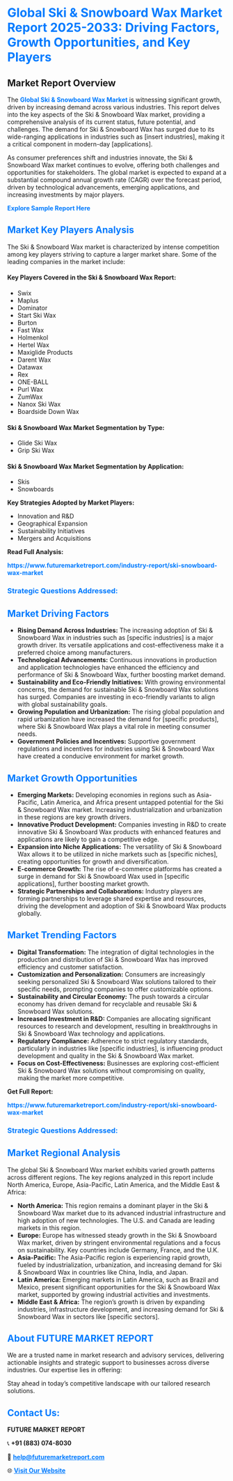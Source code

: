 <h1 style="color: #007BFF;">Global Ski & Snowboard Wax Market Report 2025-2033: Driving Factors, Growth Opportunities, and Key Players</h1>

<section id="overview">
<h2>Market Report Overview</h2>
<p>The <a href="https://www.futuremarketreport.com/industry-report/ski-snowboard-wax-market" style="color: #007BFF; text-decoration: none;"><strong>Global Ski & Snowboard Wax Market</strong></a> is witnessing significant growth, driven by increasing demand across various industries. This report delves into the key aspects of the Ski & Snowboard Wax market, providing a comprehensive analysis of its current status, future potential, and challenges. The demand for Ski & Snowboard Wax has surged due to its wide-ranging applications in industries such as [insert industries], making it a critical component in modern-day [applications].</p>
<p>As consumer preferences shift and industries innovate, the Ski & Snowboard Wax market continues to evolve, offering both challenges and opportunities for stakeholders. The global market is expected to expand at a substantial compound annual growth rate (CAGR) over the forecast period, driven by technological advancements, emerging applications, and increasing investments by major players.</p>
</section>

<section id="overview">
<p><a href="https://www.futuremarketreport.com/request-sample/reportId=42991" style="color: #007BFF; text-decoration: none;"><strong>Explore Sample Report Here</strong></a></p>
</section>

<section id="key-players">
<h2 style="color: #007BFF;">Market Key Players Analysis</h2>
<p>The Ski & Snowboard Wax market is characterized by intense competition among key players striving to capture a larger market share. Some of the leading companies in the market include:</p>
<h4>Key Players Covered in the Ski & Snowboard Wax Report:</h4>
<ul><li>Swix</li><li>Maplus</li><li>Dominator</li><li>Start Ski Wax</li><li>Burton</li><li>Fast Wax</li><li>Holmenkol</li><li>Hertel Wax</li><li>Maxiglide Products</li><li>Darent Wax</li><li>Datawax</li><li>Rex</li><li>ONE-BALL</li><li>Purl Wax</li><li>ZumWax</li><li>Nanox Ski Wax</li><li>Boardside Down Wax</li></ul>
<h4>Ski & Snowboard Wax Market Segmentation by Type:</h4>
<ul><li>Glide Ski Wax</li><li>Grip Ski Wax</li></ul>

<h4>Ski & Snowboard Wax Market Segmentation by Application:</h4>
<ul><li>Skis</li><li>Snowboards</li></ul>
<p><strong>Key Strategies Adopted by Market Players:</strong></p>
<ul>
<li>Innovation and R&D</li>
<li>Geographical Expansion</li>
<li>Sustainability Initiatives</li>
<li>Mergers and Acquisitions</li>
</ul>
</section>

<section>
<p><strong>Read Full Analysis: </strong></p><a href="https://www.futuremarketreport.com/industry-report/ski-snowboard-wax-market" style="color: #007BFF; text-decoration: none;"><strong>https://www.futuremarketreport.com/industry-report/ski-snowboard-wax-market</strong></a>
<h3 style="color: #007BFF;">Strategic Questions Addressed:</h3>
</section>

<section id="driving-factors">
<h2 style="color: #007BFF;">Market Driving Factors</h2>
<ul>
<li><strong>Rising Demand Across Industries:</strong> The increasing adoption of Ski & Snowboard Wax in industries such as [specific industries] is a major growth driver. Its versatile applications and cost-effectiveness make it a preferred choice among manufacturers.</li>
<li><strong>Technological Advancements:</strong> Continuous innovations in production and application technologies have enhanced the efficiency and performance of Ski & Snowboard Wax, further boosting market demand.</li>
<li><strong>Sustainability and Eco-Friendly Initiatives:</strong> With growing environmental concerns, the demand for sustainable Ski & Snowboard Wax solutions has surged. Companies are investing in eco-friendly variants to align with global sustainability goals.</li>
<li><strong>Growing Population and Urbanization:</strong> The rising global population and rapid urbanization have increased the demand for [specific products], where Ski & Snowboard Wax plays a vital role in meeting consumer needs.</li>
<li><strong>Government Policies and Incentives:</strong> Supportive government regulations and incentives for industries using Ski & Snowboard Wax have created a conducive environment for market growth.</li>
</ul>
</section>

<section id="growth-opportunities">
<h2 style="color: #007BFF;">Market Growth Opportunities</h2>
<ul>
<li><strong>Emerging Markets:</strong> Developing economies in regions such as Asia-Pacific, Latin America, and Africa present untapped potential for the Ski & Snowboard Wax market. Increasing industrialization and urbanization in these regions are key growth drivers.</li>
<li><strong>Innovative Product Development:</strong> Companies investing in R&D to create innovative Ski & Snowboard Wax products with enhanced features and applications are likely to gain a competitive edge.</li>
<li><strong>Expansion into Niche Applications:</strong> The versatility of Ski & Snowboard Wax allows it to be utilized in niche markets such as [specific niches], creating opportunities for growth and diversification.</li>
<li><strong>E-commerce Growth:</strong> The rise of e-commerce platforms has created a surge in demand for Ski & Snowboard Wax used in [specific applications], further boosting market growth.</li>
<li><strong>Strategic Partnerships and Collaborations:</strong> Industry players are forming partnerships to leverage shared expertise and resources, driving the development and adoption of Ski & Snowboard Wax products globally.</li>
</ul>
</section>

<section id="trending-factors">
<h2 style="color: #007BFF;">Market Trending Factors</h2>
<ul>
<li><strong>Digital Transformation:</strong> The integration of digital technologies in the production and distribution of Ski & Snowboard Wax has improved efficiency and customer satisfaction.</li>
<li><strong>Customization and Personalization:</strong> Consumers are increasingly seeking personalized Ski & Snowboard Wax solutions tailored to their specific needs, prompting companies to offer customizable options.</li>
<li><strong>Sustainability and Circular Economy:</strong> The push towards a circular economy has driven demand for recyclable and reusable Ski & Snowboard Wax solutions.</li>
<li><strong>Increased Investment in R&D:</strong> Companies are allocating significant resources to research and development, resulting in breakthroughs in Ski & Snowboard Wax technology and applications.</li>
<li><strong>Regulatory Compliance:</strong> Adherence to strict regulatory standards, particularly in industries like [specific industries], is influencing product development and quality in the Ski & Snowboard Wax market.</li>
<li><strong>Focus on Cost-Effectiveness:</strong> Businesses are exploring cost-efficient Ski & Snowboard Wax solutions without compromising on quality, making the market more competitive.</li>
</ul>
</section>

<section>
<p><strong>Get Full Report: </strong></p><a href="https://www.futuremarketreport.com/industry-report/ski-snowboard-wax-market" style="color: #007BFF; text-decoration: none;"><strong>https://www.futuremarketreport.com/industry-report/ski-snowboard-wax-market</strong></a>
<h3 style="color: #007BFF;">Strategic Questions Addressed:</h3>
</section>


<section id="regional-analysis">
<h2 style="color: #007BFF;">Market Regional Analysis</h2>
<p>The global Ski & Snowboard Wax market exhibits varied growth patterns across different regions. The key regions analyzed in this report include North America, Europe, Asia-Pacific, Latin America, and the Middle East & Africa:</p>
<ul>
<li><strong>North America:</strong> This region remains a dominant player in the Ski & Snowboard Wax market due to its advanced industrial infrastructure and high adoption of new technologies. The U.S. and Canada are leading markets in this region.</li>
<li><strong>Europe:</strong> Europe has witnessed steady growth in the Ski & Snowboard Wax market, driven by stringent environmental regulations and a focus on sustainability. Key countries include Germany, France, and the U.K.</li>
<li><strong>Asia-Pacific:</strong> The Asia-Pacific region is experiencing rapid growth, fueled by industrialization, urbanization, and increasing demand for Ski & Snowboard Wax in countries like China, India, and Japan.</li>
<li><strong>Latin America:</strong> Emerging markets in Latin America, such as Brazil and Mexico, present significant opportunities for the Ski & Snowboard Wax market, supported by growing industrial activities and investments.</li>
<li><strong>Middle East & Africa:</strong> The region’s growth is driven by expanding industries, infrastructure development, and increasing demand for Ski & Snowboard Wax in sectors like [specific sectors].</li>
</ul>
</section>

<footer>
<h2 style="color: #007BFF;">About FUTURE MARKET REPORT</h2>
<p>We are a trusted name in market research and advisory services, delivering actionable insights and strategic support to businesses across diverse industries. Our expertise lies in offering:</p>

<p>Stay ahead in today’s competitive landscape with our tailored research solutions.</p>

<h2 style="color: #007BFF;">Contact Us:</h2>
<p><strong>FUTURE MARKET REPORT</strong></p>
<p>📞 <strong>+91 (883) 074-8030</strong></p>
<p>📧 <strong><a href="mailto:help@futuremarketreport.com" style="color: #007BFF;">help@futuremarketreport.com</a></strong></p>
<p>🌐 <strong><a href="https://www.futuremarketreport.com/" style="color: #007BFF;">Visit Our Website</a></strong></p>
</footer>